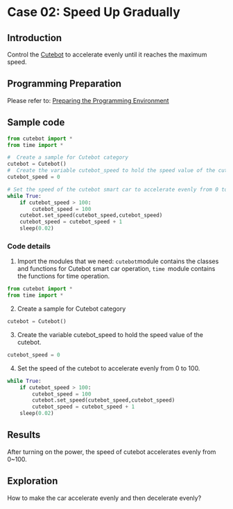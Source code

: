 # Case 02: Speed Up Gradually

## Introduction
Control the [Cutebot](https://www.elecfreaks.com/elecfreaks-pico-ed-smart-cutebot-kit-without-pico-ed-board.html) to accelerate evenly until it reaches the maximum speed.
##  Programming Preparation
Please refer to: [Preparing the Programming Environment](https://www.yuque.com/elecfreaks-learn/picoed/gccnpl)
## Sample code
```python
from cutebot import *
from time import *

#  Create a sample for Cutebot category
cutebot = Cutebot()
#  Create the variable cutebot_speed to hold the speed value of the cutebot smart car
cutebot_speed = 0

# Set the speed of the cutebot smart car to accelerate evenly from 0 to 100
while True:
    if cutebot_speed > 100:
        cutebot_speed = 100
    cutebot.set_speed(cutebot_speed,cutebot_speed)
    cutebot_speed = cutebot_speed + 1
    sleep(0.02)
```
### Code details

1.  Import the modules that we need:  `cutebot`module contains the classes and functions for Cutebot smart car operation, `time `module contains the functions for time operation.
```python
from cutebot import *
from time import *
```

2.  Create a sample for Cutebot category
```python
cutebot = Cutebot()
```

3.  Create the variable cutebot_speed to hold the speed value of the cutebot.
```python
cutebot_speed = 0
```

4.  Set the speed of the cutebot to accelerate evenly from 0 to 100.
```python
while True:
    if cutebot_speed > 100:
        cutebot_speed = 100
        cutebot.set_speed(cutebot_speed,cutebot_speed)
        cutebot_speed = cutebot_speed + 1
    sleep(0.02)
```
## Results
After turning on the power, the speed of cutebot accelerates evenly from 0~100.
## Exploration
How to make the car accelerate evenly and then decelerate evenly?

